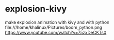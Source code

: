 # explosion-kivy
make explosion animation with kivy and with python
file:///home/khalinux/Pictures/boom_python.png
https://www.youtube.com/watch?v=75zxDeCKTs0
